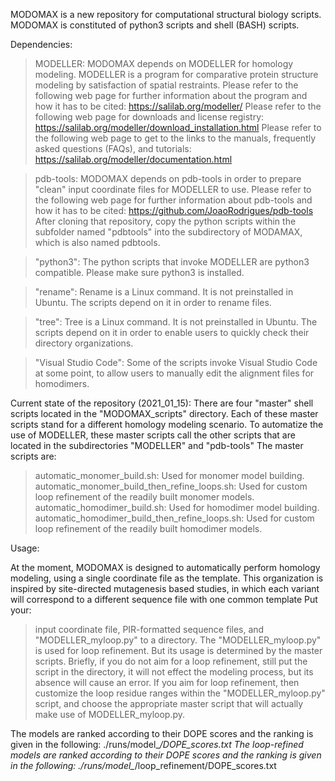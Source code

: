 MODOMAX is a new repository for computational structural biology scripts.
MODOMAX is constituted of python3 scripts and shell (BASH) scripts.


Dependencies:

> MODELLER:
MODOMAX depends on MODELLER for homology modeling.
MODELLER is a program for comparative protein structure 
modeling by satisfaction of spatial restraints.
Please refer to the following web page for further information 
about the program and how it has to be cited:
https://salilab.org/modeller/
Please refer to the following web page for downloads and license registry:
https://salilab.org/modeller/download_installation.html
Please refer to the following web page to get to the links to the 
manuals, frequently asked questions (FAQs), and tutorials:
https://salilab.org/modeller/documentation.html

> pdb-tools:
MODOMAX depends on pdb-tools in order to prepare "clean" 
input coordinate files for MODELLER to use.
Please refer to the following web page for further information 
about pdb-tools and how it has to be cited:
https://github.com/JoaoRodrigues/pdb-tools
After cloning that repository, copy the python scripts within the subfolder named "pdbtools"
into the subdirectory of MODAMAX, which is also named pdbtools.

> "python3":
The python scripts that invoke MODELLER are python3 compatible.
Please make sure python3 is installed.

> "rename":
Rename is a Linux command. It is not preinstalled in Ubuntu.
The scripts depend on it in order to rename files.

> "tree":
Tree is a Linux command. It is not preinstalled in Ubuntu.
The scripts depend on it in order to enable users to quickly check their directory organizations.

> "Visual Studio Code":
Some of the scripts invoke Visual Studio Code at some point,
to allow users to manually edit the alignment files for homodimers.


Current state of the repository (2021_01_15):
There are four "master" shell scripts located in the "MODOMAX_scripts" directory.
Each of these master scripts stand for a different homology modeling scenario.
To automatize the use of MODELLER, these master scripts call the other scripts that are 
located in the subdirectories "MODELLER" and "pdb-tools"
The master scripts are:
> automatic_monomer_build.sh:
    Used for monomer model building.
> automatic_monomer_build_then_refine_loops.sh:
    Used for custom loop refinement of the readily built monomer models.
> automatic_homodimer_build.sh:
    Used for homodimer model building.
> automatic_homodimer_build_then_refine_loops.sh:
    Used for custom loop refinement of the readily built homodimer models.


Usage:

At the moment, MODOMAX is designed to automatically perform homology modeling, 
using a single coordinate file as the template.
This organization is inspired by site-directed mutagenesis based studies, in which 
each variant will correspond to a different sequence file with one common template 
Put your: 
> input coordinate file,
> PIR-formatted sequence files,
> and "MODELLER_myloop.py" to a directory.
The "MODELLER_myloop.py" is used for loop refinement.
But its usage is determined by the master scripts.
Briefly, if you do not aim for a loop refinement,
still put the script in the directory, it will not effect the modeling process,
but its absence will cause an error.
If you aim for loop refinement, then customize the loop residue ranges
within the "MODELLER_myloop.py" script, and choose the appropriate master
script that will actually make use of MODELLER_myloop.py.

The models are ranked according to their DOPE scores 
and the ranking is given in the following: ./runs/model_*/DOPE_scores.txt
The loop-refined models are ranked according to their DOPE scores
and the ranking is given in the following: ./runs/model_*/loop_refinement/DOPE_scores.txt


